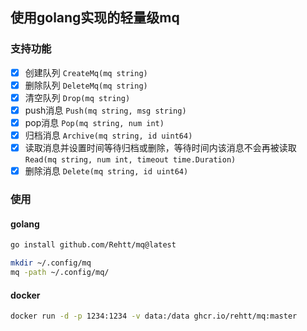 ## 使用golang实现的轻量级mq

### 支持功能
- [x] 创建队列 `CreateMq(mq string)`
- [x] 删除队列 `DeleteMq(mq string)`
- [x] 清空队列 `Drop(mq string)`
- [x] push消息 `Push(mq string, msg string)`
- [x] pop消息 `Pop(mq string, num int)`
- [x] 归档消息 `Archive(mq string, id uint64)`
- [x] 读取消息并设置时间等待归档或删除，等待时间内该消息不会再被读取 `Read(mq string, num int, timeout time.Duration)`
- [x] 删除消息 `Delete(mq string, id uint64)`

### 使用

#### golang

```sh
go install github.com/Rehtt/mq@latest

mkdir ~/.config/mq
mq -path ~/.config/mq/
```

#### docker
```sh
docker run -d -p 1234:1234 -v data:/data ghcr.io/rehtt/mq:master
```
